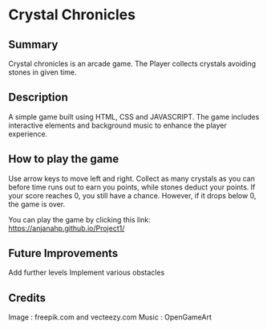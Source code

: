 # Crystal Chronicles

## Summary
Crystal chronicles is an arcade game. The Player collects crystals avoiding stones in given time.

## Description
A simple game built using HTML, CSS and JAVASCRIPT. The game includes interactive elements and background music to enhance the player experience.

## How to play the game
Use arrow keys to move left and right. Collect as many crystals as you can before time runs out to earn you points, while stones deduct your points. If your score reaches 0, you still have a chance. However, if it drops below 0, the game is over.

You can play the game by clicking this link:
https://anjanahp.github.io/Project1/

## Future Improvements 
Add further levels
Implement various obstacles

## Credits
Image : freepik.com and vecteezy.com
Music : OpenGameArt